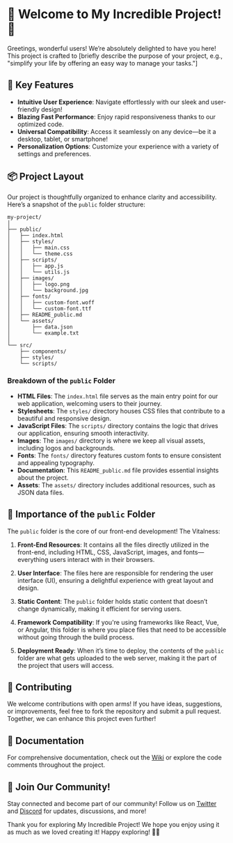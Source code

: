 # 🎉 Welcome to My Incredible Project! 🎉

Greetings, wonderful users! We’re absolutely delighted to have you here! This project is crafted to [briefly describe the purpose of your project, e.g., "simplify your life by offering an easy way to manage your tasks."]

## 🚀 Key Features

- **Intuitive User Experience**: Navigate effortlessly with our sleek and user-friendly design!
- **Blazing Fast Performance**: Enjoy rapid responsiveness thanks to our optimized code.
- **Universal Compatibility**: Access it seamlessly on any device—be it a desktop, tablet, or smartphone!
- **Personalization Options**: Customize your experience with a variety of settings and preferences.

## 📦 Project Layout

Our project is thoughtfully organized to enhance clarity and accessibility. Here’s a snapshot of the `public` folder structure:

```
my-project/
│
├── public/
│   ├── index.html
│   ├── styles/
│   │   ├── main.css
│   │   └── theme.css
│   ├── scripts/
│   │   ├── app.js
│   │   └── utils.js
│   ├── images/
│   │   ├── logo.png
│   │   └── background.jpg
│   ├── fonts/
│   │   ├── custom-font.woff
│   │   └── custom-font.ttf
│   ├── README_public.md
│   └── assets/
│       ├── data.json
│       └── example.txt
│
└── src/
    ├── components/
    ├── styles/
    └── scripts/
```

### Breakdown of the `public` Folder

- **HTML Files**: The `index.html` file serves as the main entry point for our web application, welcoming users to their journey.
- **Stylesheets**: The `styles/` directory houses CSS files that contribute to a beautiful and responsive design.
- **JavaScript Files**: The `scripts/` directory contains the logic that drives our application, ensuring smooth interactivity.
- **Images**: The `images/` directory is where we keep all visual assets, including logos and backgrounds.
- **Fonts**: The `fonts/` directory features custom fonts to ensure consistent and appealing typography.
- **Documentation**: This `README_public.md` file provides essential insights about the project.
- **Assets**: The `assets/` directory includes additional resources, such as JSON data files.

## 🌟 Importance of the `public` Folder

The `public` folder is the core of our front-end development! The Vitalness:

1. **Front-End Resources**: It contains all the files directly utilized in the front-end, including HTML, CSS, JavaScript, images, and fonts—everything users interact with in their browsers.
  
2. **User Interface**: The files here are responsible for rendering the user interface (UI), ensuring a delightful experience with great layout and design.

3. **Static Content**: The `public` folder holds static content that doesn’t change dynamically, making it efficient for serving users.

4. **Framework Compatibility**: If you're using frameworks like React, Vue, or Angular, this folder is where you place files that need to be accessible without going through the build process.

5. **Deployment Ready**: When it’s time to deploy, the contents of the `public` folder are what gets uploaded to the web server, making it the part of the project that users will access.

## 🤝 Contributing

We welcome contributions with open arms! If you have ideas, suggestions, or improvements, feel free to fork the repository and submit a pull request. Together, we can enhance this project even further!

## 📄 Documentation

For comprehensive documentation, check out the [Wiki](https://github.com/yourusername/my-awesome-project/wiki) or explore the code comments throughout the project.

## 🎊 Join Our Community!

Stay connected and become part of our community! Follow us on [Twitter](https://twitter.com/yourusername) and [Discord](https://discord.gg/yourserver) for updates, discussions, and more!

Thank you for exploring My Incredible Project! We hope you enjoy using it as much as we loved creating it! Happy exploring! 🚀✨


